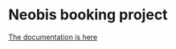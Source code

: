 # Neobis booking project

[The documentation is here](https://neobis-booking.readthedocs.io/en/latest/index.html#)